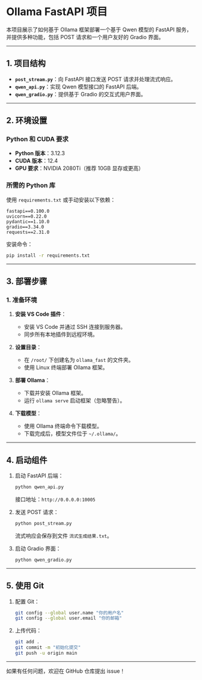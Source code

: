 
# Ollama FastAPI 项目

本项目展示了如何基于 Ollama 框架部署一个基于 Qwen 模型的 FastAPI 服务，并提供多种功能，包括 POST 请求和一个用户友好的 Gradio 界面。

---

## **1. 项目结构**
- **`post_stream.py`**：向 FastAPI 接口发送 POST 请求并处理流式响应。
- **`qwen_api.py`**：实现 Qwen 模型接口的 FastAPI 后端。
- **`qwen_gradio.py`**：提供基于 Gradio 的交互式用户界面。

---

## **2. 环境设置**

### **Python 和 CUDA 要求**
- **Python 版本**：3.12.3
- **CUDA 版本**：12.4
- **GPU 要求**：NVIDIA 2080Ti（推荐 10GB 显存或更高）

### **所需的 Python 库**
使用 `requirements.txt` 或手动安装以下依赖：
```plaintext
fastapi==0.100.0
uvicorn==0.22.0
pydantic==1.10.0
gradio==3.34.0
requests==2.31.0
```
安装命令：
```bash
pip install -r requirements.txt
```

---

## **3. 部署步骤**

### **1. 准备环境**
1. **安装 VS Code 插件**：
   - 安装 VS Code 并通过 SSH 连接到服务器。
   - 同步所有本地插件到远程环境。

2. **设置目录**：
   - 在 `/root/` 下创建名为 `ollama_fast` 的文件夹。
   - 使用 Linux 终端部署 Ollama 框架。

3. **部署 Ollama**：
   - 下载并安装 Ollama 框架。
   - 运行 `ollama serve` 启动框架（忽略警告）。

4. **下载模型**：
   - 使用 Ollama 终端命令下载模型。
   - 下载完成后，模型文件位于 `~/.ollama/`。

---

## **4. 启动组件**
1. 启动 FastAPI 后端：  
   ```bash
   python qwen_api.py
   ```
   接口地址：`http://0.0.0.0:10005`

2. 发送 POST 请求：  
   ```bash
   python post_stream.py
   ```
   流式响应会保存到文件 `流式生成结果.txt`。

3. 启动 Gradio 界面：  
   ```bash
   python qwen_gradio.py
   ```

---

## **5. 使用 Git**
1. 配置 Git：  
   ```bash
   git config --global user.name "你的用户名"
   git config --global user.email "你的邮箱"
   ```
2. 上传代码：  
   ```bash
   git add .
   git commit -m "初始化提交"
   git push -u origin main
   ```

---

如果有任何问题，欢迎在 GitHub 仓库提出 issue！
